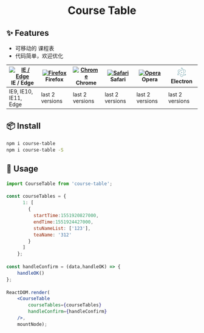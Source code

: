 
<h1 align="center">Course Table</h1>


## ✨ Features

- 可移动的 课程表
- 代码简单，欢迎优化



| [<img src="https://raw.githubusercontent.com/alrra/browser-logos/master/src/edge/edge_48x48.png" alt="IE / Edge" width="24px" height="24px" />](http://godban.github.io/browsers-support-badges/)</br>IE / Edge | [<img src="https://raw.githubusercontent.com/alrra/browser-logos/master/src/firefox/firefox_48x48.png" alt="Firefox" width="24px" height="24px" />](http://godban.github.io/browsers-support-badges/)</br>Firefox | [<img src="https://raw.githubusercontent.com/alrra/browser-logos/master/src/chrome/chrome_48x48.png" alt="Chrome" width="24px" height="24px" />](http://godban.github.io/browsers-support-badges/)</br>Chrome | [<img src="https://raw.githubusercontent.com/alrra/browser-logos/master/src/safari/safari_48x48.png" alt="Safari" width="24px" height="24px" />](http://godban.github.io/browsers-support-badges/)</br>Safari | [<img src="https://raw.githubusercontent.com/alrra/browser-logos/master/src/opera/opera_48x48.png" alt="Opera" width="24px" height="24px" />](http://godban.github.io/browsers-support-badges/)</br>Opera | [<img src="https://raw.githubusercontent.com/alrra/browser-logos/master/src/electron/electron_48x48.png" alt="Electron" width="24px" height="24px" />](http://godban.github.io/browsers-support-badges/)</br>Electron |
| --------- | --------- | --------- | --------- | --------- | --------- |
| IE9, IE10, IE11, Edge| last 2 versions| last 2 versions| last 2 versions| last 2 versions| last 2 versions

## 📦 Install

```bash
npm i course-table
npm i course-table -S
```


## 🔨 Usage

```jsx
import CourseTable from 'course-table';

const courseTables = {
      1: [
        {
          startTime:1551920827000,
          endTime:1551924427000,
          stuNameList: ['123'],
          teaName: '312'
        }
      ]
    };

const handleConfirm = (data,handleOK) => {
    handleOK()
};

ReactDOM.render(
    <CourseTable 
        courseTables={courseTables}
        handleConfirm={handleConfirm}
    />, 
    mountNode);
```
